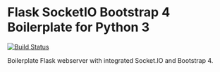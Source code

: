 Flask SocketIO Bootstrap 4 Boilerplate for Python 3
==============

[![Build Status](https://travis-ci.org/Spijkervet/flask-socketio-bootstrap4-boilerplate.svg?branch=master)](https://travis-ci.org/Spijkervet/flask-socketio-bootstrap4-boilerplate)

Boilerplate Flask webserver with integrated Socket.IO and Bootstrap 4.
